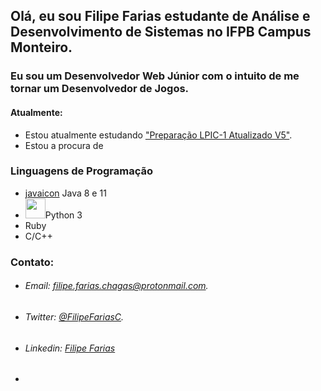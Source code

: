 
## Olá, eu sou Filipe Farias estudante de Análise e Desenvolvimento de Sistemas no IFPB Campus Monteiro.

### Eu sou um Desenvolvedor Web Júnior com o intuito de me tornar um Desenvolvedor de Jogos.

#### Atualmente:
- Estou atualmente estudando ["Preparação LPIC-1 Atualizado V5"](https://www.udemy.com/course/lpic-1-preparatorio-para-os-exames-101-e-102/).
- Estou a procura de 

### Linguagens de Programação
- [javaicon] Java 8 e 11
- <img style="height: 32px;" src="https://cdn.jsdelivr.net/gh/devicons/devicon/icons/python/python-original.svg" />Python 3
- Ruby
- C/C++

### Contato:

- ###### Email: filipe.farias.chagas@protonmail.com.
- ###### Twitter: [@FilipeFariasC](https://twitter.com/filipefariasc).
- ###### Linkedin: [Filipe Farias](https://www.linkedin.com/in/filipe-farias/)
- ######


[javaicon]: <img style="height: 32px;" src="https://cdn.jsdelivr.net/gh/devicons/devicon/icons/java/java-plain-wordmark.svg" /> 